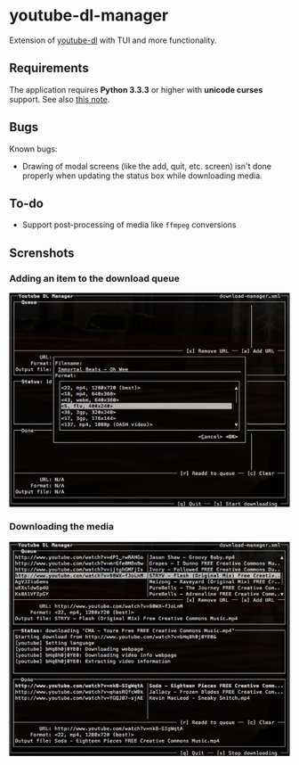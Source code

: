 youtube-dl-manager
==================

Extension of [youtube-dl][youtube-dl] with TUI and more functionality. 


## Requirements

The application requires **Python 3.3.3** or higher with **unicode curses** support. See also [this note][python-curses-support].

 [youtube-dl]: https://github.com/rg3/youtube-dl
 [python-curses-support]: https://github.com/hverr/installing-debian-home-server/blob/master/development-environment/python3-and-development.md#curses-support
 
## Bugs
Known bugs:

 - Drawing of modal screens (like the add, quit, etc. screen) isn't done properly when updating the status box while downloading media.
 
## To-do
- Support post-processing of media like `ffmpeg` conversions
 
## Screnshots

### Adding an item to the download queue

![Adding an item to the download queue](screenshots/adding-media.png)
 
### Downloading the media

![Downloading the media](screenshots/downloading-media.png)